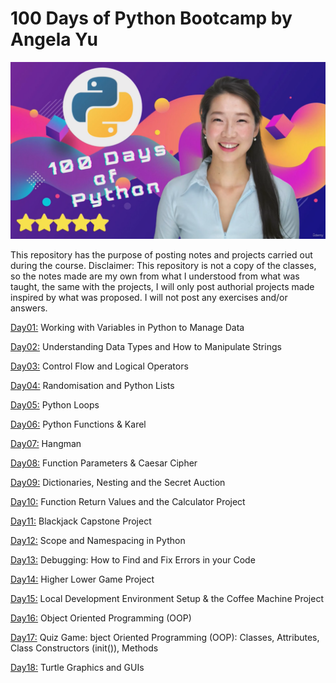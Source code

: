 # 100 Days of Python Bootcamp by Angela Yu

![dr.yu](./assets/dr.yu.png "100 Days of Python Bootcamp by Angela Yu")

This repository has the purpose of posting notes and projects carried out during the course.
Disclaimer: This repository is not a copy of the classes, so the notes made are my own from what I understood from what was taught, the same with the projects, I will only post authorial projects made inspired by what was proposed. I will not post any exercises and/or answers.



[Day01:](./Day01/) Working with Variables in Python to Manage Data

[Day02:](./Day02/) Understanding Data Types and How to Manipulate Strings

[Day03:](./Day03/) Control Flow and Logical Operators

[Day04:](./Day04/) Randomisation and Python Lists

[Day05:](./Day05/) Python Loops

[Day06:](./Day06/) Python Functions & Karel

[Day07:](./Day07/) Hangman

[Day08:](./Day08/) Function Parameters & Caesar Cipher

[Day09:](./Day09/) Dictionaries, Nesting and the Secret Auction

[Day10:](./Day10/) Function Return Values and the Calculator Project

[Day11:](./Day11/) Blackjack Capstone Project

[Day12:](./Day12/) Scope and Namespacing in Python

[Day13:](./Day13/) Debugging: How to Find and Fix Errors in your Code

[Day14:](./Day14/) Higher Lower Game Project

[Day15:](./Day15/) Local Development Environment Setup & the Coffee Machine Project

[Day16:](./Day16/) Object Oriented Programming (OOP)

[Day17:](./Day17/) Quiz Game: bject Oriented Programming (OOP): Classes, Attributes, Class Constructors (init()), Methods

[Day18:](./Day18/) Turtle Graphics and GUIs
